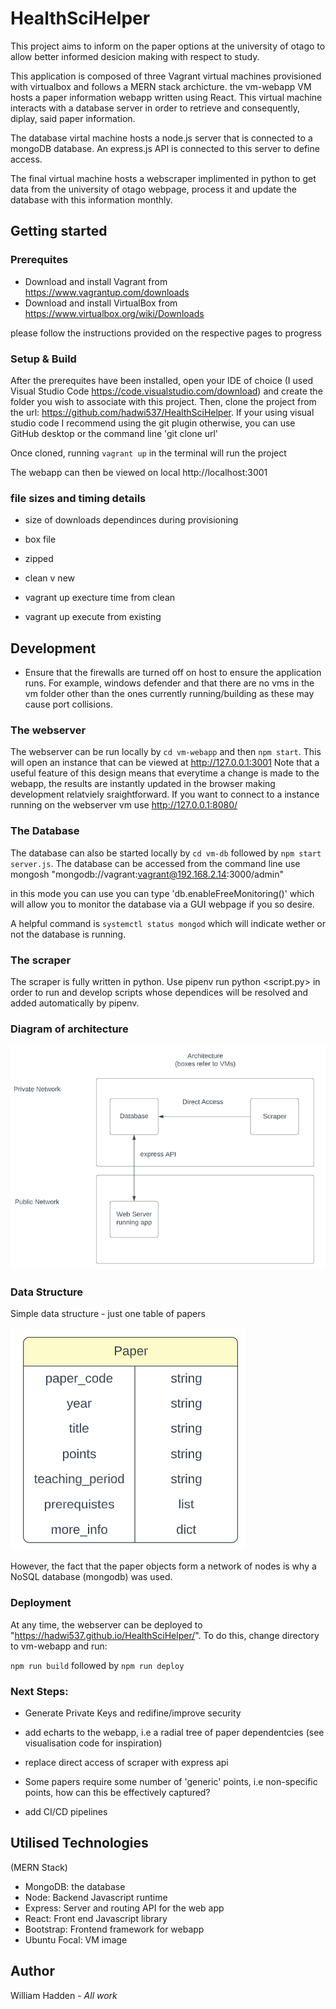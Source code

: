 # HealthSciHelper
 
This project aims to inform on the paper options at the university of otago
to allow better informed desicion making with respect to study.

This application is composed of three Vagrant virtual machines provisioned with 
virtualbox and follows a MERN stack archicture. the vm-webapp VM hosts a paper information webapp written using React.
This virtual machine interacts with a database server in order to retrieve and 
consequently, diplay, said paper information. 

The database virtal machine hosts a node.js server that is connected to a 
mongoDB database. An express.js API is connected to this server to define access.

The final virtual machine hosts a webscraper implimented in python 
to get data from the university of otago webpage, process it and update
the database with this information monthly.

## Getting started

### Prerequites 

* Download and install Vagrant from https://www.vagrantup.com/downloads
* Download and install VirtualBox from https://www.virtualbox.org/wiki/Downloads

please follow the instructions provided on the respective pages to progress

 ### Setup & Build

After the prerequites have been installed, open your IDE of choice (I used Visual Studio Code https://code.visualstudio.com/download) and create the folder you wish to associate with this project.
Then, clone the project from the url: https://github.com/hadwi537/HealthSciHelper. If your using visual studio code I recommend using the git plugin otherwise, you can use GitHub desktop or the command line 'git clone url' 

Once cloned, running `vagrant up` in the terminal will run the project

The webapp can then be viewed on local http://localhost:3001

### file sizes and timing details

* size of downloads dependinces during provisioning

* box file 

* zipped

* clean v new

* vagrant up execture time from clean

* vagrant up execute from existing 

## Development

* Ensure that the firewalls are turned off on host to ensure the application runs. For example,
windows defender and that there are no vms in the vm folder other than the ones currently running/building as these may cause port collisions.

### The webserver

The webserver can be run locally by `cd vm-webapp` and then `npm start`. This will open an instance that can be viewed at 
http://127.0.0.1:3001
Note that a useful feature of this design means that everytime a change is made to the webapp, the results are instantly updated in the browser making development relatviely sraightforward.
If you want to connect to a instance running on the webserver vm use http://127.0.0.1:8080/

### The Database

The database can also be started locally by `cd vm-db` followed by `npm start server.js`. The database can be accessed from the command line use mongosh "mongodb://vagrant:vagrant@192.168.2.14:3000/admin"

in this mode you can use you can type 'db.enableFreeMonitoring()' which will allow you to monitor the database via a GUI webpage if you so desire.

A helpful command is `systemctl status mongod` which will indicate wether or not the database is running.

### The scraper

The scraper is fully written in python. Use pipenv run python <script.py> in order to run and develop scripts whose dependices will be resolved and added automatically by pipenv.

### Diagram of architecture 
![alt text](https://github.com/hadwi537/HealthSciHelper/blob/main/docs-assets/architecture.PNG?raw=true)

### Data Structure

Simple data structure - just one table of papers 

![alt text](https://github.com/hadwi537/HealthSciHelper/blob/main/docs-assets/paper_erd.PNG?raw=true)

However, the fact that the paper objects form a network of nodes is why a NoSQL database (mongodb) was used.

### Deployment

At any time, the webserver can be deployed to "https://hadwi537.github.io/HealthSciHelper/". To do this, change directory to vm-webapp and run:

`npm run build` followed by
`npm run deploy`

### Next Steps:

* Generate Private Keys and redifine/improve security

* add echarts to the webapp, i.e a radial tree of paper dependentcies
(see visualisation code for inspiration)

* replace direct access of scraper with express api

* Some papers require some number of 'generic' points, i.e non-specific points, how can this be effectively captured?

* add CI/CD pipelines

## Utilised Technologies

(MERN Stack)
* MongoDB: the database
* Node: Backend Javascript runtime 
* Express: Server and routing API for the web app
* React: Front end Javascript library 
* Bootstrap: Frontend framework for webapp
* Ubuntu Focal: VM image

## Author
William Hadden - *All work*